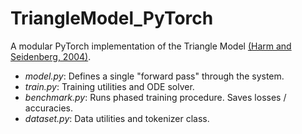 # TriangleModel_PyTorch
A modular PyTorch implementation of the Triangle Model [(Harm and Seidenberg, 2004)](https://psycnet.apa.org/record/2004-15929-005). 
- *model.py*: Defines a single "forward pass" through the system.
- *train.py*: Training utilities and ODE solver.
- *benchmark.py*: Runs phased training procedure. Saves losses / accuracies.
- *dataset.py*: Data utilities and tokenizer class.
